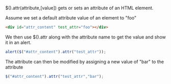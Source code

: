 $().attr(attribute,[value]) gets or sets an attribute of an HTML element.

Assume we set a default attribute value of an element to "foo"
```html
<div id="attr_content" test_attr="foo"></div>
```


We then use $().attr along with the attribute name to get the value and show it in an alert.
```js
alert($("#attr_content").attr("test_attr"));
```

The attribute can then be modified by assigning a new value of "bar" to the attribute
```js
$("#attr_content").attr("test_attr","bar");
```
